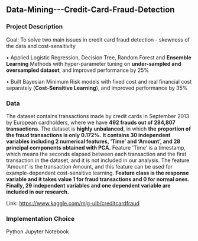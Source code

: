 ## Data-Mining---Credit-Card-Fraud-Detection
### Project Description
Goal: To solve two main issues in credit card fraud detection - skewness of the data and cost-sensitivity

•	Applied Logistic Regression, Decision Tree, Random Forest and **Ensemble Learning** Methods with hyper-parameter tuning on **under-sampled and oversampled dataset**, and improved performance by 25% 

•	Built Bayesian Minimum Risk models with fixed cost and real financial cost separately (**Cost-Sensitive Learning**), and improved performance by 35%
### Data
The dataset contains transactions made by credit cards in September 2013 by European cardholders, where we have **492 frauds out of 284,807 transactions**. The dataset is **highly unbalanced**, in which **the proportion of the fraud transactions is only 0.172%.**
**It contains 30 independent variables including 2 numerical features, ‘Time’ and ‘Amount’, and 28 principal components obtained with PCA.** Feature 'Time' is a timestamp, which means the seconds elapsed between each transaction and the first transaction in the dataset, and it is not included in our analysis. The feature 'Amount' is the transaction Amount, and this feature can be used for example-dependent cost-sensitive learning. **Feature class is the response variable and it takes value 1 for fraud transactions and 0 for normal ones. Finally, 29 independent variables and one dependent variable are included in our research.**

Link: https://www.kaggle.com/mlg-ulb/creditcardfraud
### Implementation Choice
Python Jupyter Notebook
